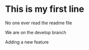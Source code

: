 # This is my first line
No one ever read the readme file

We are on the develop branch

Adding a new feature
